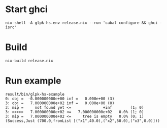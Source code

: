 

# Start ghci

    nix-shell -A glpk-hs.env release.nix --run 'cabal configure && ghci -isrc'

# Build

    nix-build release.nix

# Run example

```
result/bin/glpk-hs-example
0: obj =  -0.000000000e+00 inf =   0.000e+00 (3)
3: obj =   7.000000000e+02 inf =   0.000e+00 (0)
3: mip =     not found yet <=              +inf        (1; 0)
3: >>>>>   7.000000000e+02 <=   7.000000000e+02   0.0% (1; 0)
3: mip =   7.000000000e+02 <=     tree is empty   0.0% (0; 1)
(Success,Just (700.0,fromList [("x1",40.0),("x2",50.0),("x3",0.0)]))
```

